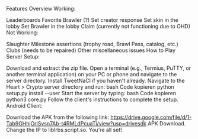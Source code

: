 Features Overview
Working:

Leaderboards
Favorite Brawler (?)
Set creator response
Set skin in the lobby
Set Brawler in the lobby
Claim (currently not functioning due to OHD)
Not Working:

Slaughter
Milestone assertions (trophy road, Brawl Pass, catalog, etc.)
Clubs (needs to be repaired)
Other miscellaneous issues
How to Play
Server Setup:

Download and extract the zip file.
Open a terminal (e.g., Termius, PuTTY, or another terminal application) on your PC or phone and navigate to the server directory.
Install TweetNaCl if you haven't already. Navigate to the Heart > Crypto server directory and run:
bash
Code kopieren
python setup.py install --user
Start the server by typing:
bash
Code kopieren
python3 core.py
Follow the client's instructions to complete the setup.
Android Client:

Download the APK from the following link: https://drive.google.com/file/d/1-Tab9GHhjOrlSvsn7Ab-t4RMLdPcuaTi/view?usp=drivesdk APK Download.
Change the IP to liblrbs.script.so.
You're all set!
